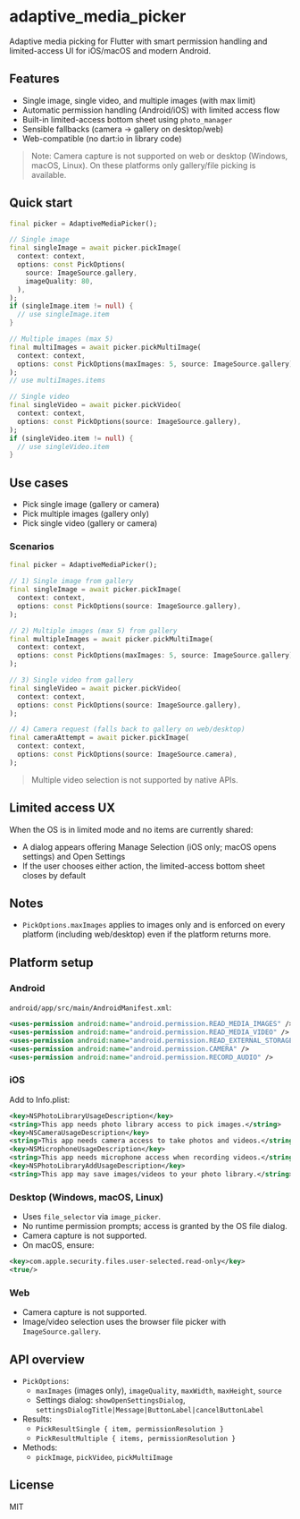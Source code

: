 # adaptive_media_picker

Adaptive media picking for Flutter with smart permission handling and limited-access UI for iOS/macOS and modern Android.

## Features

- Single image, single video, and multiple images (with max limit)
- Automatic permission handling (Android/iOS) with limited access flow
- Built-in limited-access bottom sheet using `photo_manager`
- Sensible fallbacks (camera → gallery on desktop/web)
- Web-compatible (no dart:io in library code)

> Note: Camera capture is not supported on web or desktop (Windows, macOS, Linux). On these platforms only gallery/file picking is available.

## Quick start

```dart
final picker = AdaptiveMediaPicker();

// Single image
final singleImage = await picker.pickImage(
  context: context,
  options: const PickOptions(
    source: ImageSource.gallery,
    imageQuality: 80,
  ),
);
if (singleImage.item != null) {
  // use singleImage.item
}

// Multiple images (max 5)
final multiImages = await picker.pickMultiImage(
  context: context,
  options: const PickOptions(maxImages: 5, source: ImageSource.gallery),
);
// use multiImages.items

// Single video
final singleVideo = await picker.pickVideo(
  context: context,
  options: const PickOptions(source: ImageSource.gallery),
);
if (singleVideo.item != null) {
  // use singleVideo.item
}
```

## Use cases

- Pick single image (gallery or camera)
- Pick multiple images (gallery only)
- Pick single video (gallery or camera)

### Scenarios

```dart
final picker = AdaptiveMediaPicker();

// 1) Single image from gallery
final singleImage = await picker.pickImage(
  context: context,
  options: const PickOptions(source: ImageSource.gallery),
);

// 2) Multiple images (max 5) from gallery
final multipleImages = await picker.pickMultiImage(
  context: context,
  options: const PickOptions(maxImages: 5, source: ImageSource.gallery),
);

// 3) Single video from gallery
final singleVideo = await picker.pickVideo(
  context: context,
  options: const PickOptions(source: ImageSource.gallery),
);

// 4) Camera request (falls back to gallery on web/desktop)
final cameraAttempt = await picker.pickImage(
  context: context,
  options: const PickOptions(source: ImageSource.camera),
);
```

> Multiple video selection is not supported by native APIs.

## Limited access UX

When the OS is in limited mode and no items are currently shared:

- A dialog appears offering Manage Selection (iOS only; macOS opens settings) and Open Settings
- If the user chooses either action, the limited-access bottom sheet closes by default

## Notes

- `PickOptions.maxImages` applies to images only and is enforced on every platform (including web/desktop) even if the platform returns more.

## Platform setup

### Android

`android/app/src/main/AndroidManifest.xml`:

```xml
<uses-permission android:name="android.permission.READ_MEDIA_IMAGES" />
<uses-permission android:name="android.permission.READ_MEDIA_VIDEO" />
<uses-permission android:name="android.permission.READ_EXTERNAL_STORAGE" />
<uses-permission android:name="android.permission.CAMERA" />
<uses-permission android:name="android.permission.RECORD_AUDIO" />
```

### iOS

Add to Info.plist:

```xml
<key>NSPhotoLibraryUsageDescription</key>
<string>This app needs photo library access to pick images.</string>
<key>NSCameraUsageDescription</key>
<string>This app needs camera access to take photos and videos.</string>
<key>NSMicrophoneUsageDescription</key>
<string>This app needs microphone access when recording videos.</string>
<key>NSPhotoLibraryAddUsageDescription</key>
<string>This app may save images/videos to your photo library.</string>
```

### Desktop (Windows, macOS, Linux)

- Uses `file_selector` via `image_picker`.
- No runtime permission prompts; access is granted by the OS file dialog.
- Camera capture is not supported.
- On macOS, ensure:

```xml
<key>com.apple.security.files.user-selected.read-only</key>
<true/>
```

### Web

- Camera capture is not supported.
- Image/video selection uses the browser file picker with `ImageSource.gallery`.

## API overview

- `PickOptions`:
  - `maxImages` (images only), `imageQuality`, `maxWidth`, `maxHeight`, `source`
  - Settings dialog: `showOpenSettingsDialog`, `settingsDialogTitle|Message|ButtonLabel|cancelButtonLabel`
- Results:
  - `PickResultSingle { item, permissionResolution }`
  - `PickResultMultiple { items, permissionResolution }`
- Methods:
  - `pickImage`, `pickVideo`, `pickMultiImage`

## License

MIT
